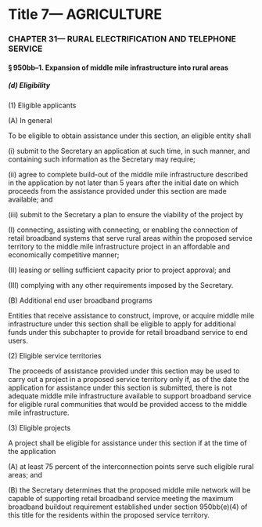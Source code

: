 
# Title 7— AGRICULTURE
### CHAPTER 31— RURAL ELECTRIFICATION AND TELEPHONE SERVICE
#### § 950bb–1. Expansion of middle mile infrastructure into rural areas
##### (d) Eligibility

(1) Eligible applicants

(A) In general

To be eligible to obtain assistance under this section, an eligible entity shall

(i) submit to the Secretary an application at such time, in such manner, and containing such information as the Secretary may require;

(ii) agree to complete build-out of the middle mile infrastructure described in the application by not later than 5 years after the initial date on which proceeds from the assistance provided under this section are made available; and

(iii) submit to the Secretary a plan to ensure the viability of the project by

(I) connecting, assisting with connecting, or enabling the connection of retail broadband systems that serve rural areas within the proposed service territory to the middle mile infrastructure project in an affordable and economically competitive manner;

(II) leasing or selling sufficient capacity prior to project approval; and

(III) complying with any other requirements imposed by the Secretary.

(B) Additional end user broadband programs

Entities that receive assistance to construct, improve, or acquire middle mile infrastructure under this section shall be eligible to apply for additional funds under this subchapter to provide for retail broadband service to end users.

(2) Eligible service territories

The proceeds of assistance provided under this section may be used to carry out a project in a proposed service territory only if, as of the date the application for assistance under this section is submitted, there is not adequate middle mile infrastructure available to support broadband service for eligible rural communities that would be provided access to the middle mile infrastructure.

(3) Eligible projects

A project shall be eligible for assistance under this section if at the time of the application

(A) at least 75 percent of the interconnection points serve such eligible rural areas; and

(B) the Secretary determines that the proposed middle mile network will be capable of supporting retail broadband service meeting the maximum broadband buildout requirement established under section 950bb(e)(4) of this title for the residents within the proposed service territory.
